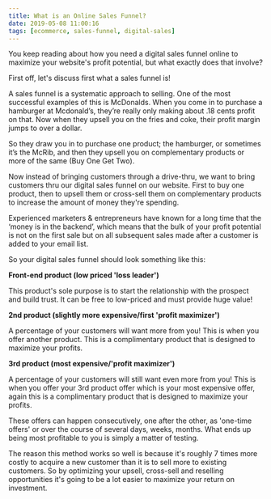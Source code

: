```yaml
---
title: What is an Online Sales Funnel?
date: 2019-05-08 11:00:16
tags: [ecommerce, sales-funnel, digital-sales]
---
```


You keep reading about how you need a digital sales funnel online to maximize your website's profit potential, but what exactly does that involve?

First off, let's discuss first what a sales funnel is!

A sales funnel is a systematic approach to selling. One of the most successful examples of this is McDonalds. When you come in to purchase a hamburger at Mcdonald’s, they’re really only making about .18 cents profit on that. Now when they upsell you on the fries and coke, their profit margin jumps to over a dollar.

So they draw you in to purchase one product; the hamburger, or sometimes it’s the McRib, and then they upsell you on complementary products or more of the same (Buy One Get Two).

Now instead of bringing customers through a drive-thru, we want to bring customers thru our digital sales funnel on our website. First to buy one product, then to upsell them or cross-sell them on complementary products to increase the amount of money they're spending.

Experienced marketers & entrepreneurs have known for a long time that the ‘money is in the backend’, which means that the bulk of your profit potential is not on the first sale but on all subsequent sales made after a customer is added to your email list.

So your digital sales funnel should look something like this:

**Front-end product (low priced 'loss leader')**

This product's sole purpose is to start the relationship with the prospect and build trust. It can be free to low-priced and must provide huge value!

**2nd product (slightly more expensive/first 'profit maximizer')**

A percentage of your customers will want more from you! This is when you offer another product. This is a complimentary product that is designed to maximize your profits.

**3rd product (most expensive/'profit maximizer')**

A percentage of your customers will still want even more from you! This is when you offer your 3rd product offer which is your most expensive offer, again this is a complimentary product that is designed to maximize your profits.

These offers can happen consecutively, one after the other, as 'one-time offers' or over the course of several days, weeks, months. What ends up being most profitable to you is simply a matter of testing.

The reason this method works so well is because it's roughly 7 times more costly to acquire a new customer than it is to sell more to existing customers. So by optimizing your upsell, cross-sell and reselling opportunities it's going to be a lot easier to maximize your return on investment.